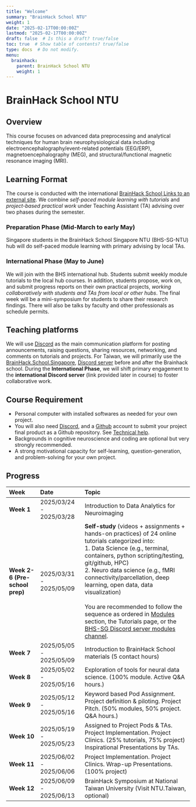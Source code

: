 ```yaml
---
title: "Welcome"
summary: "BrainHack School NTU"
weight: 1
date: "2025-02-17T00:00:00Z"
lastmod: "2025-02-17T00:00:00Z"
draft: false  # Is this a draft? true/false
toc: true  # Show table of contents? true/false
type: docs  # Do not modify.
menu:
  brainhack:
    parent: BrainHack School NTU
    weight: 1
---
```


# BrainHack School NTU
## Overview
This course focuses on advanced data preprocessing and analytical techniques for human brain neurophysiological data including electroencephalography/event-related potentials (EEG/ERP), magnetoencephalography (MEG), and structural/functional magnetic resonance imaging (MRI). 

## Learning Format
The course is conducted with the international [BrainHack School Links to an external site](https://school-brainhack.github.io/). We combine *self-paced module learning with tutorials* and *project-based practical work* under Teaching Assistant (TA) advising over two phases during the semester.

### Preparation Phase (Mid-March to early May)
Singapore students in the BrainHack School Singapore NTU (BHS-SG-NTU) hub will do self-paced module learning with primary advising by local TAs.

### International Phase (May to June)
We will join with the BHS international hub. Students submit weekly module tutorials to the local hub courses. In addition, students propose, work on, and submit progress reports on their own practical projects, *working collaboratively with students and TAs from local or other hubs*. The final week will be a mini-symposium for students to share their research findings. There will also be talks by faculty and other professionals as schedule permits.

## Teaching platforms
We will use [Discord](https://discord.com/) as the main communication platform for posting announcements, raising questions, sharing resources, networking, and comments on tutorials and projects. For Taiwan, we will primarily use the [BrainHack.School.Singapore](https://discord.gg/bEaZwawa), [Discord server](https://discord.gg/GaDpYkqNzJ) before and after the Brainhack school. During the **International Phase**, we will shift primary engagement to the **international Discord server** (link provided later in course) to foster collaborative work.

## Course Requirement
* Personal computer with installed softwares as needed for your own project.
* You will also need [Discord](https://discord.com/), and a [Github](https://github.com/) account to submit your project final product as a Github repository. See [Technical help](https://www.clinicalbrain.org/brainhack/technicalhelp/).
* Backgrounds in cognitive neuroscience and coding are optional but very strongly recommended. 
* A strong motivational capacity for self-learning, question-generation, and problem-solving for your own project.

## Progress

| Week                              | Date                       | Topic                                                                                                                                                                                                                                                                                                   |
|:----------------------------------|:---------------------------|:--------------------------------------------------------------------------------------------------------------------------------------------------------------------------------------------------------------------------------------------------------------------------------------------------------|
| **Week 1**                        | 2025/03/24 - 2025/03/28    | Introduction to Data Analytics for Neuroimaging                                                                                                                                                                                                                                                         |
| **Week 2-6 (Pre-school prep)**    | 2025/03/31 - 2025/05/09    | **Self-study** (videos + assignments + hands-on practices) of 24 online tutorials categorized into:  <br>1. Data Science (e.g., terminal, containers, python scripting/testing, git/github, HPC)  <br>2. Neuro data science (e.g., fMRI connectivity/parcellation, deep learning, open data, data visualization)  <br><br>You are recommended to follow the sequence as ordered in [Modules](https://www.clinicalbrain.org/brainhack/modules/) section, the Tutorials page, or the [BHS-SG Discord server modules channel](https://discord.com/channels/1338385565804134430/1338399220729643018). |
| **Week 7**                        | 2025/05/05 - 2025/05/09    | Introduction to BrainHack School materials (5 contact hours)                                                                                                                                                                                                                                            |
| **Week 8**                        | 2025/05/02 - 2025/05/16    | Exploration of tools for neural data science. (100% module. Active Q&A hours.)                                                                                                                                                                                                                          |
| **Week 9**                        | 2025/05/12 - 2025/05/16    | Keyword based Pod Assignment. Project definition & piloting. Project Pitch. (50% modules, 50% project. Q&A hours.)                                                                                                                                                                                      |
| **Week 10**                       | 2025/05/19 - 2025/05/23    | Assigned to Project Pods & TAs. Project Implementation. Project Clinics. (25% tutorials, 75% project) <br>Inspirational Presentations by TAs.                                                                                                                                                           |
| **Week 11**                       | 2025/06/02 - 2025/06/06    | Project Implementation. Project Clinics. Wrap-up Presentations. (100% project)                                                                                                                                                                                                                          |
| **Week 12**                       | 2025/06/09 - 2025/06/13    | BrainHack Symposium at National Taiwan University (Visit NTU.Taiwan, optional)                                                                                                                                                                                                                          |

